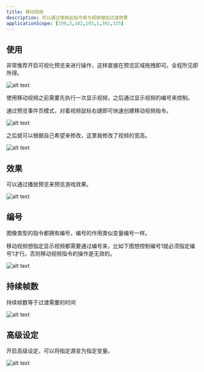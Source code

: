 ```yaml
---
title: 移动视频
description: 可以通过使用此指令来为视频增加过渡效果
applicationScope: [199,3,182,193,1,302,325]
---
```


## 使用

非常推荐开启可视化预览来进行操作，这样直接在预览区域拖拽即可。全程所见即所得。

![alt text](https://cdn.gcw.wiki/gcw/image/zh_hans/commands/images/movepicture/image.png)

使用移动视频之前需要先执行一次显示视频，之后通过显示视频的编号来控制。

通过预览事件页模式，对着视频鼠标右键即可快速创建移动视频指令。

![alt text](https://cdn.gcw.wiki/gcw/image/zh_hans/commands/images/movevideo/image.png)

之后就可以根据自己希望来修改，这里我修改了视频的宽高。

![alt text](https://cdn.gcw.wiki/gcw/image/zh_hans/commands/images/movevideo/image-1.png)

## 效果

可以通过播放预览来预览游戏效果。

![alt text](https://cdn.gcw.wiki/gcw/image/zh_hans/commands/images/movevideo/1.gif)

## 编号

图像类型的指令都拥有编号，编号的作用类似变量编号一样。

移动视频想指定显示视频都需要通过编号来，比如下图想控制编号1就必须指定编号1才行。否则移动视频指令的操作是无效的。

![alt text](https://cdn.gcw.wiki/gcw/image/zh_hans/commands/images/movevideo/image-2.png)

## 持续帧数

持续帧数等于过渡需要的时间

![alt text](https://cdn.gcw.wiki/gcw/image/zh_hans/commands/images/movevideo/image-3.png)

## 高级设定

开启高级设定，可以将指定源变为指定变量。

![alt text](https://cdn.gcw.wiki/gcw/image/zh_hans/commands/images/movevideo/image-4.png)
